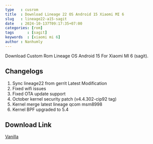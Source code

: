 ```yaml
---
type   : cusrom
title  : Download Lineage 22 OS Android 15 Xiaomi MI 6
slug   : lineage22-a15-sagit
date   : 2024-10-137T09:17:35+07:00
categories: [rom]
tags      : [sagit]
keywords  : [xiaomi mi 6]
author : Nanhumly
---
```


Download Custom Rom Lineage OS Android 15 For Xiaomi MI 6 (sagit).

## Changelogs
1. Sync lineage22 from gerrit Latest Modification
2. Fixed wifi issues
3. Fixed OTA update support
4. October kernel security patch (v4.4.302-cip92 tag)
5. Kernel merge latest lineage qcom msm8998
6. Kernel BPF upgraded to 5.4


## Download Link

[Vanilla](https://t.me/wahyu6070files/1090)

